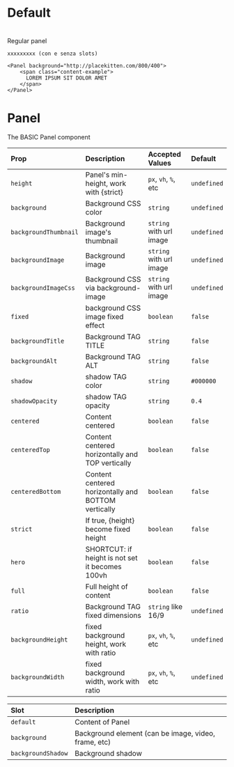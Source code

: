 <Panel>
    <template v-slot:default>
        <h1>{{'CIAONE'}}</h1>
    </template>
</Panel>

# Default
#
Regular panel

<PanelDefault />

```vue
xxxxxxxxx (con e senza slots)

<Panel background="http://placekitten.com/800/400">
    <span class="content-example">
      LOREM IPSUM SIT DOLOR AMET
    </span>
</Panel>
```


# Panel

The BASIC Panel component

| Prop                   | Description                                         | Accepted Values         | Default      |
|:-----------------------|:----------------------------------------------------|:------------------------|:-------------|
| `height`               | Panel's min-height, work with {strict}              | `px`, `vh`, `%`, etc    | `undefined`  |
| `background`           | Background CSS color                                | `string`                | `undefined`  |
| `backgroundThumbnail`  | Background image's thumbnail                        | `string` with url image | `undefined`  |
| `backgroundImage`      | Background image                                    | `string` with url image | `undefined`  |
| `backgroundImageCss`   | Background CSS via background-image                 | `string` with url image | `undefined`  |
| `fixed`                | background CSS image fixed effect                   | `boolean`               | `false`      |
| `backgroundTitle`      | Background TAG TITLE                                | `string`                | `false`      |
| `backgroundAlt`        | Background TAG ALT                                  | `string`                | `false`      |
| `shadow`               | shadow TAG color                                    | `string`                | `#000000`    |
| `shadowOpacity`        | shadow TAG opacity                                  | `string`                | `0.4`        |
| `centered`             | Content centered                                    | `boolean`               | `false`      |
| `centeredTop`          | Content centered horizontally and TOP vertically    | `boolean`               | `false`      |
| `centeredBottom`       | Content centered horizontally and BOTTOM vertically | `boolean`               | `false`      |
| `strict`               | If true, {height} become fixed height               | `boolean`               | `false`      |
| `hero`                 | SHORTCUT: if height is not set it becomes 100vh     | `boolean`               | `false`      |
| `full`                 | Full height of content                              | `boolean`               | `false`      |
| `ratio`                | Background TAG fixed dimensions                     | `string` like 16/9      | `undefined`  |
| `backgroundHeight`     | fixed background height, work with ratio            | `px`, `vh`, `%`, etc    | `undefined`  |
| `backgroundWidth`      | fixed background width, work with ratio             | `px`, `vh`, `%`, etc    | `undefined`  |


| Slot               | Description                                          |
|:-------------------|:-----------------------------------------------------|
| `default`          | Content of Panel                                     |
| `background`       | Background element (can be image, video, frame, etc) |
| `backgroundShadow` | Background shadow                                    |

<script setup>
import { Panel } from "../../../../src/";
import PanelDefault from "./PanelDefault.vue";
</script>

<style>
.hero-panel{
  min-height: 30vh;
}
.content-example{
  background-color: red;
}
</style>
